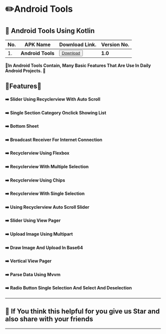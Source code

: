 # ✏️Android Tools 
## 🎁 Android Tools Using Kotlin

|  No. | APK Name  | Download Link.  | Version No.|
| ------------ | ------------ | ------------ |------------|
|   1.     | **Android Tools** |  <button>[Download]("") </button> | **1.0** |


**🎈In Android Tools Contain, Many Basic Features That Are Use In Daily Android Projects.
🎈**

## 🎉Features🎉

#### ➡️ Slider Using Recyclerview With Auto Scroll
#### ➡️ Single Section Category Onclick Showing List
#### ➡️ Bottom Sheet 
#### ➡️ Broadcast Receiver For Internet Connection
#### ➡️  Recyclerview Using Flexbox 
#### ➡️  Recyclerview  With Multiple Selection
#### ➡️  Recyclerview Using Chips
#### ➡️  Recyclerview With Single Selection  
#### ➡️  Using Recyclerview Auto Scroll Slider  
#### ➡️  Slider Using View Pager 
#### ➡️  Upload Image Using Multipart
#### ➡️  Draw Image And Upload In Base64
#### ➡️  Vertical View Pager 
#### ➡️  Parse Data Using Mvvm 
#### ➡️  Radio Button Single Selection And Select And Deselection 

------

## 🌟 If You think this helpful for you give us Star and also share with your friends 
-----
 
